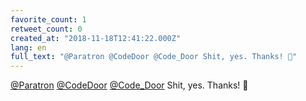```yaml
---
favorite_count: 1
retweet_count: 0
created_at: "2018-11-18T12:41:22.000Z"
lang: en
full_text: "@Paratron @CodeDoor @Code_Door Shit, yes. Thanks! 🙏"
---
```


[@Paratron](https://twitter.com/Paratron)
[@CodeDoor](https://twitter.com/CodeDoor)
[@Code_Door](https://twitter.com/Code_Door) Shit, yes. Thanks! 🙏
